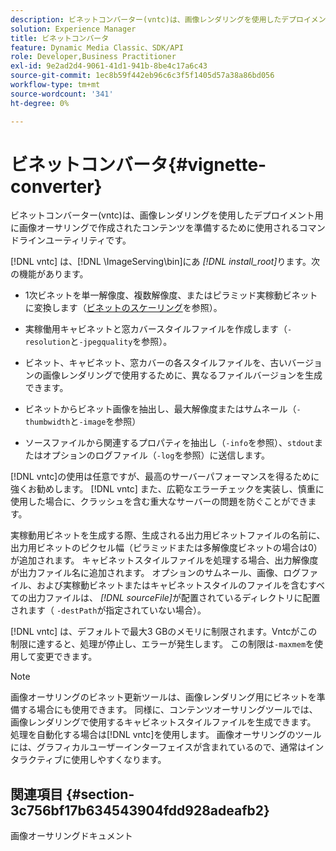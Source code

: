 ```yaml
---
description: ビネットコンバーター(vntc)は、画像レンダリングを使用したデプロイメント用に画像オーサリングで作成されたコンテンツを準備するために使用されるコマンドラインユーティリティです。
solution: Experience Manager
title: ビネットコンバータ
feature: Dynamic Media Classic、SDK/API
role: Developer,Business Practitioner
exl-id: 9e2ad2d4-9061-41d1-941b-8be4c17a6c43
source-git-commit: 1ec8b59f442eb96c6c3f5f1405d57a38a86bd056
workflow-type: tm+mt
source-wordcount: '341'
ht-degree: 0%

---
```


# ビネットコンバータ{#vignette-converter}

ビネットコンバーター(vntc)は、画像レンダリングを使用したデプロイメント用に画像オーサリングで作成されたコンテンツを準備するために使用されるコマンドラインユーティリティです。

[!DNL vntc] は、[!DNL \ImageServing\bin]にあ *[!DNL install_root]*&#x200B;ります。次の機能があります。

* 1次ビネットを単一解像度、複数解像度、またはピラミッド実稼動ビネットに変換します（[ビネットのスケーリング](../../../../ir-api/vntc/utilities/c-ir-vignette-converter-vntc/c-ir-vignette-scaling.md#concept-e373a29c2f954df98d704c7723804585)を参照）。
* 実稼働用キャビネットと窓カバースタイルファイルを作成します（`-resolution`と`-jpegquality`を参照）。

* ビネット、キャビネット、窓カバーの各スタイルファイルを、古いバージョンの画像レンダリングで使用するために、異なるファイルバージョンを生成できます。
* ビネットからビネット画像を抽出し、最大解像度またはサムネール（`-thumbwidth`と`-image`を参照）
* ソースファイルから関連するプロパティを抽出し（`-info`を参照）、`stdout`またはオプションのログファイル（`-log`を参照）に送信します。

[!DNL vntc]の使用は任意ですが、最高のサーバーパフォーマンスを得るために強くお勧めします。 [!DNL vntc] また、広範なエラーチェックを実装し、慎重に使用した場合に、クラッシュを含む重大なサーバーの問題を防ぐことができます。

実稼動用ビネットを生成する際、生成される出力用ビネットファイルの名前に、出力用ビネットのピクセル幅（ピラミッドまたは多解像度ビネットの場合は0）が追加されます。 キャビネットスタイルファイルを処理する場合、出力解像度が出力ファイル名に追加されます。 オプションのサムネール、画像、ログファイル、および実稼動ビネットまたはキャビネットスタイルのファイルを含むすべての出力ファイルは、 *[!DNL sourceFile]*&#x200B;が配置されているディレクトリに配置されます（ `-destPath`が指定されていない場合）。

[!DNL vntc] は、デフォルトで最大3 GBのメモリに制限されます。Vntcがこの制限に達すると、処理が停止し、エラーが発生します。 この制限は`-maxmem`を使用して変更できます。

>[!NOTE]
>
>画像オーサリングのビネット更新ツールは、画像レンダリング用にビネットを準備する場合にも使用できます。 同様に、コンテンツオーサリングツールでは、画像レンダリングで使用するキャビネットスタイルファイルを生成できます。 処理を自動化する場合は[!DNL vntc]を使用します。 画像オーサリングのツールには、グラフィカルユーザーインターフェイスが含まれているので、通常はインタラクティブに使用しやすくなります。

## 関連項目 {#section-3c756bf17b634543904fdd928adeafb2}

画像オーサリングドキュメント
